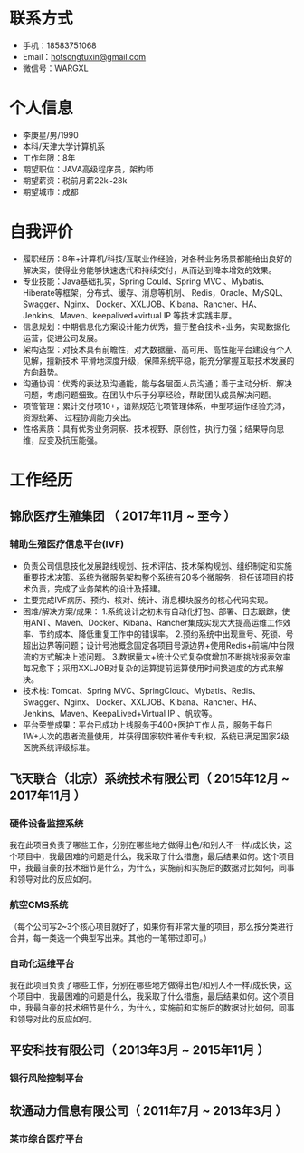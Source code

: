 
# 联系方式
- 手机：18583751068
- Email：hotsongtuxin@gmail.com 
- 微信号：WARGXL
# 个人信息
 - 李庚星/男/1990 
 - 本科/天津大学计算机系 
 - 工作年限：8年
 - 期望职位：JAVA高级程序员，架构师
 - 期望薪资：税前月薪22k~28k
 - 期望城市：成都
# 自我评价 
*  履职经历：8年+计算机/科技/互联业作经验，对各种业务场景都能给出良好的解决案，使得业务能够快速迭代和持续交付，从而达到降本增效的效果。 
* 专业技能：Java基础扎实，Spring Could、Spring MVC 、Mybatis、Hiberate等框架，分布式、缓存、消息等机制、 Redis，Oracle、MySQL、Swagger、Nginx、 Docker、XXLJOB、Kibana、Rancher、HA、Jenkins、Maven、keepalived+virtual IP 等技术实践丰厚。 
* 信息规划：中期信息化方案设计能力优秀，擅于整合技术+业务，实现数据化运营，促进公司发展。
* 架构选型：对技术具有前瞻性，对大数据量、高可用、高性能平台建设有个人见解，擅新技术 平滑地深度升级，保障系统平稳，能充分掌握互联技术发展的方向趋势。 
*  沟通协调：优秀的表达及沟通能，能与各层面人员沟通；善于主动分析、解决问题，考虑问题细致。在团队中乐于分享经验，帮助团队成员解决问题。
* 项管管理：累计交付项10+，谙熟规范化项管理体系，中型项运作经验充沛，资源统筹、 过程协调能力突出。 
* 性格素质：具有优秀业务洞察、技术视野、原创性，执行力强；结果导向思维，应变及抗压能强。

# 工作经历
## 锦欣医疗生殖集团 （ 2017年11月 ~ 至今 ）
### 辅助生殖医疗信息平台(IVF)
* 负责公司信息技化发展路线规划、技术评估、技术架构规划、组织制定和实施重要技术决策。系统为微服务架构整个系统有20多个微服务，担任该项目的技术负责，完成了业务架构的设计及搭建。
* 主要完成IVF病历、预约、核对、统计、消息模块服务的核心代码实现。
* 困难/解决方案/成果：
  1.系统设计之初未有自动化打包、部署、日志跟踪，使用ANT、Maven、Docker、Kibana、Rancher集成实现大大提高运维工作效率、节约成本、降低重复工作中的错误率。
  2.预约系统中出现重号、死锁、号超出边界等问题；设计号池概念固定各项目号源边界+使用Redis+前端/中台限流的方式解决上述问题。
  3.数据量大+统计公式复杂度增加不断挑战报表效率每况愈下；采用XXLJOB对复杂的运算提前运算使用时间换速度的方式来解决。
* 技术栈: Tomcat、Spring MVC、SpringCloud、Mybatis、Redis、Swagger、Nginx、 Docker、XXLJOB、Kibana、Rancher、HA、Jenkins、Maven、KeepaLived+Virtual IP 、帆软等。
* 平台荣誉成果：平台已成功上线服务于400+医护工作人员，服务于每日1W+人次的患者流量使用，并获得国家软件著作专利权，系统已满足国家2级医院系统评级标准。
## 飞天联合（北京）系统技术有限公司（ 2015年12月 ~ 2017年11月 ）
### 硬件设备监控系统 
我在此项目负责了哪些工作，分别在哪些地方做得出色/和别人不一样/成长快，这个项目中，我最困难的问题是什么，我采取了什么措施，最后结果如何。这个项目中，我最自豪的技术细节是什么，为什么，实施前和实施后的数据对比如何，同事和领导对此的反应如何。
### 航空CMS系统
（每个公司写2~3个核心项目就好了，如果你有非常大量的项目，那么按分类进行合并，每一类选一个典型写出来。其他的一笔带过即可。）
  ### 自动化运维平台 
我在此项目负责了哪些工作，分别在哪些地方做得出色/和别人不一样/成长快，这个项目中，我最困难的问题是什么，我采取了什么措施，最后结果如何。这个项目中，我最自豪的技术细节是什么，为什么，实施前和实施后的数据对比如何，同事和领导对此的反应如何。
   ## 平安科技有限公司（ 2013年3月 ~ 2015年11月 ）
   ### 银行风险控制平台 
   
   ## 软通动力信息有限公司（ 2011年7月 ~ 2013年3月 ）
   ### 某市综合医疗平台 
  
      
